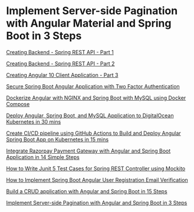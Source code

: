 # Implement Server-side Pagination with Angular Material and Spring Boot in 3 Steps

[Creating Backend - Spring REST API - Part 1](https://www.javachinna.com/spring-boot-angular-two-factor-authentication/)

[Creating Backend - Spring REST API - Part 2](https://www.javachinna.com/spring-boot-angular-10-user-registration-oauth2-social-login-part-2/)

[Creating Angular 10 Client Application - Part 3](https://www.javachinna.com/spring-boot-angular-10-user-registration-oauth2-social-login-part-3/)

[Secure Spring Boot Angular Application with Two Factor Authentication](https://www.javachinna.com/spring-boot-angular-two-factor-authentication/)

[Dockerize Angular with NGINX and Spring Boot with MySQL using Docker Compose](https://www.javachinna.com/angular-nginx-spring-boot-mysql-docker-compose/)

[Deploy Angular, Spring Boot, and MySQL Application to DigitalOcean Kubernetes in 30 mins](https://www.javachinna.com/deploy-angular-spring-boot-mysql-digitalocean-kubernetes/)

[Create CI/CD pipeline using GitHub Actions to Build and Deploy Angular Spring Boot App on Kubernetes in 15 mins
](https://www.javachinna.com/spring-boot-angular-ci-cd-pipeline-github-actions-kubernetes/)

[Integrate Razorpay Payment Gateway with Angular and Spring Boot Application in 14 Simple Steps
](https://www.javachinna.com/integrate-razorpay-payment-gateway-angular-spring-boot-mysql/)

[How to Write Junit 5 Test Cases for Spring REST Controller using Mockito](https://www.javachinna.com/spring-boot-rest-controller-junit-tests-mockito/)

[How to Implement Spring Boot Angular User Registration Email Verification
](https://www.javachinna.com/spring-boot-angular-user-registration-email-verification/)

[Build a CRUD application with Angular and Spring Boot in 15 Steps
](https://www.javachinna.com/angular-spring-boot-crud-app/)

[Implement Server-side Pagination with Angular and Spring Boot in 3 Steps
](https://www.javachinna.com/angular-spring-boot-server-side-pagination/)

